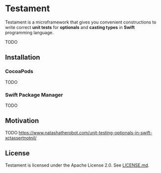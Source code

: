 # Testament

Testament is a microframework that gives you convenient constructions to write correct **unit tests** for **optionals** and **casting types** in **Swift** programming language.

TODO

## Installation

### CocoaPods

TODO

### Swift Package Manager

TODO

## Motivation

TODO
https://www.natashatherobot.com/unit-testing-optionals-in-swift-xctassertnotnil/

## License

Testament is licensed under the Apache License 2.0. See [LICENSE.md](https://github.com/Karetski/Snowonder/blob/master/LICENSE.md).
